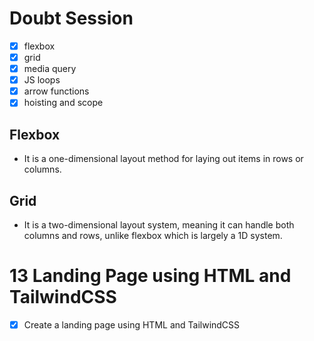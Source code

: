 # Doubt Session

- [x] flexbox
- [x] grid
- [x] media query
- [x] JS loops
- [x] arrow functions
- [x] hoisting and scope

## Flexbox

- It is a one-dimensional layout method for laying out items in rows or columns.

## Grid

- It is a two-dimensional layout system, meaning it can handle both columns and rows, unlike flexbox which is largely a 1D system.

# 13 Landing Page using HTML and TailwindCSS

- [x] Create a landing page using HTML and TailwindCSS
